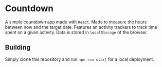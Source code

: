 # Countdown
A simple countdown app made with ``React``. Made to measure the hours between now and the target date. Features an activity trackers 
to track time spent on a given activity. Data is stored in ``localStorage`` of the browser.

Building
---
Simply clone this repository and run ```npm run start``` for a local deployment.
